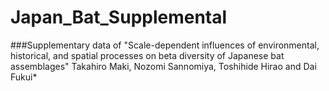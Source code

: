 # Japan_Bat_Supplemental
###Supplementary data of "Scale-dependent influences of environmental, historical, and spatial processes on beta diversity of Japanese bat assemblages"
Takahiro Maki, Nozomi Sannomiya, Toshihide Hirao and Dai Fukui*


